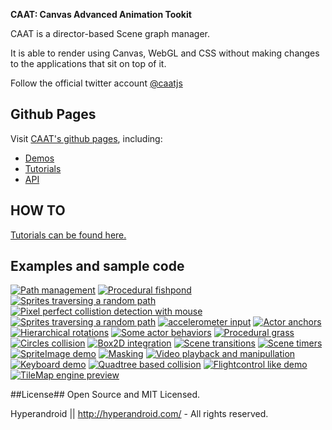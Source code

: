 **CAAT: Canvas Advanced Animation Tookit**

CAAT is a director-based Scene graph manager.

It is able to render using Canvas, WebGL and CSS without making changes to the applications that sit on top of it.

Follow the official twitter account <a href="http://twitter.com/caatjs" class="twitter-follow-button" data-show-count="false">@caatjs</a>

## Github Pages ##

Visit <a href="hyperandroid.github.com/CAAT">CAAT's github pages</a>, including:

* <a href="http://hyperandroid.github.com/CAAT/documentation/demos">Demos</a>
* <a href="http://hyperandroid.github.com/CAAT/documentation/tutorials/tut0">Tutorials</a>
* <a href="http://hyperandroid.github.com/CAAT/documentation/jsdoc">API</a>

## HOW TO ##
<a href="http://hyperandroid.github.com/CAAT/documentation/tutorials/t0.html">Tutorials can be found here.</a>

## Examples and sample code ##

<a href="http://hyperandroid.github.com/CAAT/documentation/demos/demo1/path_org.html"><img class="image_h" src="http://hyperandroid.github.com/CAAT/thumbs/demo1.png" alt="Path management"></a>
<a href="http://hyperandroid.github.com/CAAT/documentation/demos/demo2/fishpond_org.html"><img class="image_h" src="http://hyperandroid.github.com/CAAT/thumbs/demo2.png" alt="Procedural fishpond"></a>
<a href="http://hyperandroid.github.com/CAAT/documentation/demos/demo3/sprites_org.html"><img class="image_h" src="http://hyperandroid.github.com/CAAT/thumbs/demo3.png" alt="Sprites traversing a random path"></a>
<a href="http://hyperandroid.github.com/CAAT/documentation/demos/demo4/coordinates_org.html"><img class="image_h" src="http://hyperandroid.github.com/CAAT/thumbs/demo4.png" alt="Pixel perfect collistion detection with mouse"></a>
<a href="http://hyperandroid.github.com/CAAT/documentation/demos/demo5/text-on-path_org.html"><img class="image_h" src="http://hyperandroid.github.com/CAAT/thumbs/demo5.png" alt="Sprites traversing a random path"></a>
<a href="http://hyperandroid.github.com/CAAT/documentation/demos/demo6/accelerometer_org.html"><img class="image_h" src="http://hyperandroid.github.com/CAAT/thumbs/demo6.png" alt="accelerometer input"></a>
<a href="http://hyperandroid.github.com/CAAT/documentation/demos/demo7/anchors_org.html"><img class="image_h" src="http://hyperandroid.github.com/CAAT/thumbs/demo7.png" alt="Actor anchors"></a>
<a href="http://hyperandroid.github.com/CAAT/documentation/demos/demo8/hierarchy_org.html"><img class="image_h" src="http://hyperandroid.github.com/CAAT/thumbs/demo8.png" alt="Hierarchical rotations"></a>
<a href="http://hyperandroid.github.com/CAAT/documentation/demos/demo9/behaviors_org.html"><img class="image_h" src="http://hyperandroid.github.com/CAAT/thumbs/demo9.png" alt="Some actor behaviors"></a>
<a href="http://hyperandroid.github.com/CAAT/documentation/demos/demo10/garden_org.html"><img class="image_h" src="http://hyperandroid.github.com/CAAT/thumbs/demo10.png" alt="Procedural grass"></a>
<a href="http://hyperandroid.github.com/CAAT/documentation/demos/demo11/circles_org.html"><img class="image_h" src="http://hyperandroid.github.com/CAAT/thumbs/demo11.png" alt="Circles collision"></a>
<a href="http://hyperandroid.github.com/CAAT/documentation/demos/demo12/box2d_org.html"><img class="image_h" src="http://hyperandroid.github.com/CAAT/thumbs/demo12.png" alt="Box2D integration"></a>
<a href="http://hyperandroid.github.com/CAAT/documentation/demos/demo12+1/transitions_org.html"><img class="image_h" src="http://hyperandroid.github.com/CAAT/thumbs/demo13.png" alt="Scene transitions"></a>
<a href="http://hyperandroid.github.com/CAAT/documentation/demos/demo14/timers_org.html"><img class="image_h" src="http://hyperandroid.github.com/CAAT/thumbs/demo14.png" alt="Scene timers"></a>
<a href="http://hyperandroid.github.com/CAAT/documentation/demos/demo15/logofrenzy_org.html"><img class="image_h" src="http://hyperandroid.github.com/CAAT/thumbs/demo15.png" alt="SpriteImage demo"></a>
<a href="http://hyperandroid.github.com/CAAT/documentation/demos/demo16/mask_org.html"><img class="image_h" src="http://hyperandroid.github.com/CAAT/thumbs/demo16.png" alt="Masking"></a>
<a href="http://hyperandroid.github.com/CAAT/documentation/demos/demo17/video_org.html"><img class="image_h" src="http://hyperandroid.github.com/CAAT/thumbs/demo17.png" alt="Video playback and manipullation"></a>
<a href="http://hyperandroid.github.com/CAAT/documentation/demos/demo18/keys_org.html"><img class="image_h" src="http://hyperandroid.github.com/CAAT/thumbs/demo18.png" alt="Keyboard demo"></a>
<a href="http://hyperandroid.github.com/CAAT/documentation/demos/demo19/collision.html"><img class="image_h" src="http://hyperandroid.github.com/CAAT/thumbs/demo19.png" alt="Quadtree based collision"></a>
<a href="http://hyperandroid.github.com/CAAT/documentation/demos/demo20/flightcontrol.html"><img class="image_h" src="http://hyperandroid.github.com/CAAT/thumbs/demo20.png" alt="Flightcontrol like demo"></a>
<a href="http://hyperandroid.github.com/CAAT/documentation/demos/demo21/vvv.html"><img class="image_h" src="http://hyperandroid.github.com/CAAT/thumbs/demo21.png" alt="TileMap engine preview"></a>


##License##
Open Source and MIT Licensed.

Hyperandroid  ||  http://hyperandroid.com/ - All rights reserved.


